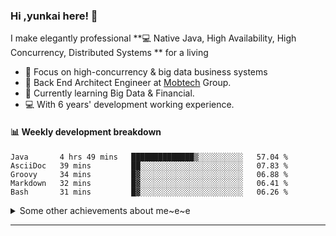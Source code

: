 ### Hi ,yunkai here! :wave: 

I make elegantly professional **💻 Native Java, High Availability, High Concurrency, Distributed Systems ** for a living

* 🧐   Focus on high-concurrency & big data business systems
* 💼   Back End Architect Engineer at [Mobtech](https://www.mob.com/) Group.
* 🌱   Currently learning Big Data & Financial.
* 💻   With 6 years' development working experience.

#### :bar_chart: Weekly development breakdown

<!--START_SECTION:waka-->
```text
Java       4 hrs 49 mins   ██████████████▒░░░░░░░░░░   57.04 % 
AsciiDoc   39 mins         ██░░░░░░░░░░░░░░░░░░░░░░░   07.83 % 
Groovy     34 mins         █▓░░░░░░░░░░░░░░░░░░░░░░░   06.88 % 
Markdown   32 mins         █▓░░░░░░░░░░░░░░░░░░░░░░░   06.41 % 
Bash       31 mins         █▓░░░░░░░░░░░░░░░░░░░░░░░   06.26 % 
```
<!--END_SECTION:waka-->

<details>
  <summary>Some other achievements about me~e~e</summary>
  <br>

* 👑   Some GitHub statistical reports:

<p align="center">
<img align="center" src="https://github-readme-stats.vercel.app/api/top-langs/?username=JanYunkai&hide_langs_below=1&theme=default&line_height=27&layout=compact" />
<img align="center" src="https://github-readme-stats.vercel.app/api?username=JanYunkai&show_icons=true&count_private=true&include_all_commits=true&line_height=21&layout=compact" alt="halfrost's Github Stats" />
<img align="center" src="https://github-profile-trophy.vercel.app/?username=JanYunkai&column=7" alt="JanYunkai's Github Trophy" />
</p>

</details>

---
